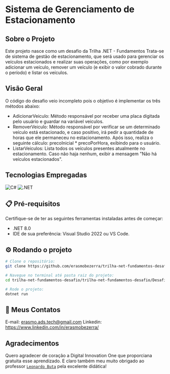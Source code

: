 # Sistema de Gerenciamento de Estacionamento

## Sobre o Projeto

Este projeto nasce como um desafio da Trilha .NET - Fundamentos Trata-se de sistema de gestão de estacionamento, que será usado para gerenciar os veículos estacionados e realizar suas operações, como por exemplo adicionar um veículo, remover um veículo (e exibir o valor cobrado durante o período) e listar os veículos.

## Visão Geral

O código do desafio veio incompleto pois o objetivo é implementar os três métodos abaixo:

* AdicionarVeiculo: Método responsável por receber uma placa digitada pelo usuário e guardar na variável veiculos.
* RemoverVeiculo: Método responsável por verificar se um determinado veículo está estacionado, e caso positivo, irá pedir a quantidade de horas que ele permaneceu no estacionamento. Após isso, realiza o seguinte cálculo: precoInicial * precoPorHora, exibindo para o usuário.
* ListarVeiculos: Lista todos os veículos presentes atualmente no estacionamento. Caso não haja nenhum, exibir a mensagem "Não há veículos estacionados".

## Tecnologias Empregadas

  <img alt="C#" src="https://img.shields.io/badge/C%23-239120?logo=c-sharp&logoColor=white&style=for-the-badge" />
  <img alt=".NET" src="https://img.shields.io/badge/.NET-5C2D91?logo=.net&logoColor=white&style=for-the-badge" />  

## 📋 Pré-requisitos

Certifique-se de ter as seguintes ferramentas instaladas antes de começar:
* .NET 8.0
* IDE de sua preferência: Visual Studio 2022 ou VS Code.

## ⚙️ Rodando o projeto

```bash
# Clone o repositório:
git clone https://github.com/erasmobezerra/trilha-net-fundamentos-desafio

# Navegue no terminal até pasta raiz do projeto:
cd trilha-net-fundamentos-desafio/trilha-net-fundamentos-desafio/DesafioFundamentos

# Rode o projeto:
dotnet run

```

## 📧 Meus Contatos

E-mail: <erasmo.ads.tech@gmail.com>
Linkedin: <https://www.linkedin.com/in/erasmobezerra/>

## Agradecimentos

Quero agradecer de coração a Digital Innovation One que proporciana gratuita esse aprendizado. E claro também meu muito obrigado ao professor <a href="https://www.linkedin.com/in/leonardo-buta/">`Leonardo Buta`</a> pela excelente didática!
